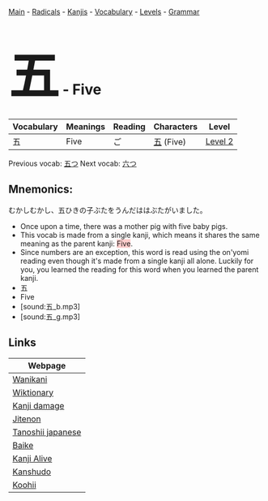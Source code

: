 <style> bigfont {font-size: 100px}</style>
[Main](../README.md) -
[Radicals](../radicals.md) -
[Kanjis](../kanjis.md) -
[Vocabulary](../vocabulary.md) -
[Levels](../levels.md) -
[Grammar](../grammar.md)
# <bigfont> 五</bigfont> - Five 

| Vocabulary | Meanings | Reading | Characters | Level |
| --- | --- | --- | --- | --- |
| 五 | Five | ご |  [五](../kanjis/五.md) (Five) | [Level 2](../levels/wk_level2.md) |

Previous vocab: [五つ](五つ.md) Next vocab: [六つ](六つ.md) 

## Mnemonics:
むかしむかし、五ひきの子ぶたをうんだははぶたがいました。
* Once upon a time, there was a mother pig with five baby pigs.
* This vocab is made from a single kanji, which means it shares the same meaning as the parent kanji: <span style="background-color:#ffcccb"> Five</span>.
* Since numbers are an exception, this word is read using the on'yomi reading even though it's made from a single kanji all alone. Luckily for you, you learned the reading for this word when you learned the parent kanji.
* 五
* Five
* [sound:五_b.mp3]
* [sound:五_g.mp3]


## Links 

| Webpage |
| --- |
| [Wanikani          ](https://www.wanikani.com/kanji/五) |
| [Wiktionary        ](https://en.wiktionary.org/wiki/五) |
| [Kanji damage      ](http://www.kanjidamage.com/kanji/search?utf8=✓&q=五) |
| [Jitenon           ](https://jitenon.com/kanji/五) |
| [Tanoshii japanese ](https://www.tanoshiijapanese.com/dictionary/kanji.cfm?k=五) |
| [Baike             ](https://baike.baidu.com/item/五) |
| [Kanji Alive       ](https://app.kanjialive.com/五) |
| [Kanshudo          ](https://www.kanshudo.com/searchmn?q=五) |
| [Koohii            ](https://kanji.koohii.com/study/kanji/五) |
